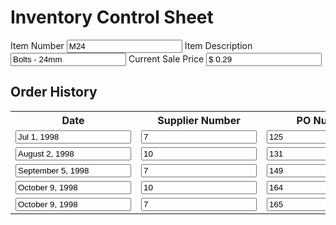 <form action="">
  <h1>Inventory Control Sheet</h1>
  <label for="a">Item Number</label> <input id="a" type="text" aria-label="Item Number" value="M24">
  <label for="b">Item Description</label> <input id="b" type="text" aria-label="Item Description" value="Bolts - 24mm">
  <label for="c">Current Sale Price</label> <input id="c" type="text" aria-label="Current Sale Price" value="$ 0.29">
  <h2>Order History</h2>
  <table>
    <tr>
      <th scope="col">Date</th>
      <th scope="col">Supplier Number</th>
      <th scope="col">PO Number</th>
      <th scope="col">Quantity</th>
      <th scope="col">Cost</th>
    </tr>
    <tr>
      <td><input type="text" aria-label="Date" value="Jul 1, 1998"></td>
      <td><input type="text" aria-label="Supplier Number" value="7"></td>
      <td><input type="text" aria-label="PO Number" value="125"></td>
      <td><input type="text" aria-label="Quantity" value="1000"></td>
      <td><input type="text" aria-label="Cost" value="0.13"></td>
    </tr>
    <tr>
      <td><input type="text" aria-label="Date" value="August 2, 1998"></td>
      <td><input type="text" aria-label="Supplier Number" value="10"></td>
      <td><input type="text" aria-label="PO Number" value="131"></td>
      <td><input type="text" aria-label="Quantity" value="2000"></td>
      <td><input type="text" aria-label="Cost" value="0.13"></td>
    </tr>
    <tr>
      <td><input type="text" aria-label="Date" value="September 5, 1998"></td>
      <td><input type="text" aria-label="Supplier Number" value="7"></td>
      <td><input type="text" aria-label="PO Number" value="149"></td>
      <td><input type="text" aria-label="Quantity" value="2000"></td>
      <td><input type="text" aria-label="Cost" value="0.14"></td>
    </tr>
    <tr>
      <td><input type="text" aria-label="Date" value="October 9, 1998"></td>
      <td><input type="text" aria-label="Supplier Number" value="10"></td>
      <td><input type="text" aria-label="PO Number" value="164"></td>
      <td><input type="text" aria-label="Quantity" value="1000"></td>
      <td><input type="text" aria-label="Cost" value="0.13"></td>
    </tr>
    <tr>
      <td><input type="text" aria-label="Date" value="October 9, 1998"></td>
      <td><input type="text" aria-label="Supplier Number" value="7"></td>
      <td><input type="text" aria-label="PO Number" value="165"></td>
      <td><input type="text" aria-label="Quantity" value="500"></td>
      <td><input type="text" aria-label="Cost" value="0.14"></td>
    </tr>
  </table>
</form>
